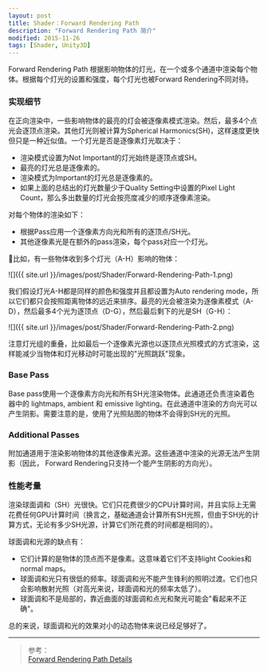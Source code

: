 ```yaml
---
layout: post
title: Shader：Forward Rendering Path
description: "Forward Rendering Path 简介"
modified: 2015-11-26
tags: [Shader, Unity3D]
---
```


Forward Rendering Path 根据影响物体的灯光，在一个或多个通道中渲染每个物体。根据每个灯光的设置和强度，每个灯光也被Forward Rendering不同对待。

### 实现细节
在正向渲染中，一些影响物体的最亮的灯会被逐像素模式渲染。然后，最多4个点光会逐顶点渲染。其他灯光则被计算为Spherical Harmonics(SH)，这样速度更快但只是一种近似值。一个灯光是否是逐像素灯光取决于：

- 渲染模式设置为Not Important的灯光始终是逐顶点或SH。
- 最亮的灯光总是逐像素的。
- 渲染模式为Important的灯光总是逐像素的。
- 如果上面的总结出的灯光数量少于Quality Setting中设置的Pixel Light Count，那么多出数量的灯光会按亮度减少的顺序逐像素渲染。

对每个物体的渲染如下：

- 根据Pass应用一个逐像素方向光和所有的逐顶点/SH光。
- 其他逐像素光是在额外的pass渲染，每个pass对应一个灯光。

比如，有一些物体收到多个灯光（A-H）影响的物体：

![]({{ site.url }}/images/post/Shader/Forward-Rendering-Path-1.png)

我们假设灯光A-H都是同样的颜色和强度并且都设置为Auto rendering mode，所以它们都只会按照距离物体的远近来排序。最亮的光会被渲染为逐像素模式（A-D），然后最多4个光为逐顶点（D-G），然后最后剩下的光是SH（G-H）：

![]({{ site.url }}/images/post/Shader/Forward-Rendering-Path-2.png)

注意灯光组的重叠，比如最后一个逐像素光源也以逐顶点光照模式的方式渲染，这样能减少当物体和灯光移动时可能出现的"光照跳跃"现象。

### Base Pass
Base pass使用一个逐像素方向光和所有SH光渲染物体。此通道还负责渲染着色器中的 lightmaps, ambient 和 emissive lighting。在此通道中渲染的方向光可以产生阴影。需要注意的是，使用了光照贴图的物体不会得到SH光的光照。

### Additional Passes 
附加通道用于渲染影响物体的其他逐像素光源。这些通道中渲染的光源无法产生阴影（因此， Forward Rendering只支持一个能产生阴影的方向光）。

### 性能考量
渲染球面调和（SH）光很快。它们只花费很少的CPU计算时间，并且实际上无需花费任何GPU计算时间（换言之，基础通道会计算所有SH光照，但由于SH光的计算方式，无论有多少SH光源，计算它们所花费的时间都是相同的）。

球面调和光源的缺点有：

- 它们计算的是物体的顶点而不是像素。这意味着它们不支持light Cookies和normal maps。
- 球面调和光只有很低的频率。球面调和光不能产生锋利的照明过渡。它们也只会影响散射光照（对高光来说，球面调和光的频率太低了）。
- 球面调和不是局部的，靠近曲面的球面调和点光和聚光可能会"看起来不正确"。

总的来说，球面调和光的效果对小的动态物体来说已经足够好了。

---			
> 参考：<br>
[Forward Rendering Path Details](http://docs.unity3d.com/Manual/RenderTech-ForwardRendering.html)<br>